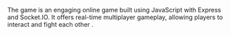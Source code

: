 The game is an engaging online game built using JavaScript with Express and Socket.IO. It offers real-time multiplayer gameplay, allowing players to interact and fight each other .
